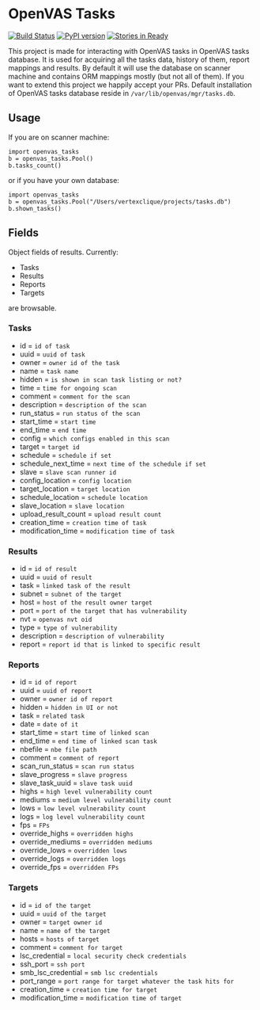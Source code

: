 OpenVAS Tasks
============
[![Build Status](https://magnum.travis-ci.com/vertexclique/openvas_tasks.svg?token=bkEkktEjr45s2RgAZavn)](https://magnum.travis-ci.com/vertexclique/openvas_tasks)
[![PyPI version](https://badge.fury.io/py/openvas_tasks.svg)](http://badge.fury.io/py/openvas_tasks)
[![Stories in Ready](https://badge.waffle.io/vertexclique/openvas_tasks.png?label=ready&title=Ready)](https://waffle.io/vertexclique/openvas_tasks)

This project is made for interacting with OpenVAS tasks in OpenVAS tasks database. It is used for acquiring all the tasks data,
history of them, report mappings and results. By default it will use the database on scanner machine and contains ORM mappings mostly (but not all of them). If you want to extend this project we happily accept your PRs.
Default installation of OpenVAS tasks database reside in `/var/lib/openvas/mgr/tasks.db`.

## Usage
If you are on scanner machine:

```
import openvas_tasks
b = openvas_tasks.Pool()
b.tasks_count()
```
or if you have your own database:
```
import openvas_tasks
b = openvas_tasks.Pool("/Users/vertexclique/projects/tasks.db")
b.shown_tasks()
```
## Fields
Object fields of results. Currently:

* Tasks
* Results
* Reports
* Targets

are browsable.

### Tasks

 - id = `id of task`
 - uuid = `uuid of task`
 - owner = `owner id of the task`
 - name = `task name`
 - hidden = `is shown in scan task listing or not?`
 - time = `time for ongoing scan`
 - comment = `comment for the scan`
 - description = `description of the scan`
 - run_status = `run status of the scan`
 - start_time = `start time`
 - end_time = `end time`
 - config = `which configs enabled in this scan`
 - target = `target id`
 - schedule = `schedule if set`
 - schedule_next_time = `next time of the schedule if set`
 - slave = `slave scan runner id`
 - config_location = `config location`
 - target_location = `target location`
 - schedule_location = `schedule location`
 - slave_location = `slave location`
 - upload_result_count = `upload result count`
 - creation_time = `creation time of task`
 - modification_time = `modification time of task`

### Results


- id = `id of result`
- uuid = `uuid of result`
- task = `linked task of the result`
- subnet = `subnet of the target`
- host = `host of the result owner target`
- port = `port of the target that has vulnerability`
- nvt = `openvas nvt oid`
- type = `type of vulnerability`
- description = `description of vulnerability`
- report = `report id that is linked to specific result`

### Reports

 - id = `id of report`
 - uuid = `uuid of report`
 - owner = `owner id of report`
 - hidden = `hidden in UI or not`
 - task = `related task`
 - date = `date of it`
 - start_time = `start time of linked scan`
 - end_time = `end time of linked scan task`
 - nbefile = `nbe file path`
 - comment = `comment of report`
 - scan_run_status = `scan run status`
 - slave_progress = `slave progress`
 - slave_task_uuid = `slave task uuid`
 - highs = `high level vulnerability count`
 - mediums = `medium level vulnerability count`
 - lows = `low level vulnerability count`
 - logs = `log level vulnerability count`
 - fps = `FPs`
 - override_highs = `overridden highs`
 - override_mediums = `overridden mediums`
 - override_lows = `overridden lows`
 - override_logs = `overridden logs`
 - override_fps = `overridden FPs`

### Targets

- id = `id of the target`
- uuid = `uuid of the target`
- owner = `target owner id`
- name = `name of the target`
- hosts = `hosts of target`
- comment = `comment for target`
- lsc_credential = `local security check credentials`
- ssh_port = `ssh port`
- smb_lsc_credential = `smb lsc credentials`
- port_range = `port range for target whatever the task hits for`
- creation_time = `creation time for target`
- modification_time = `modification time of target`
